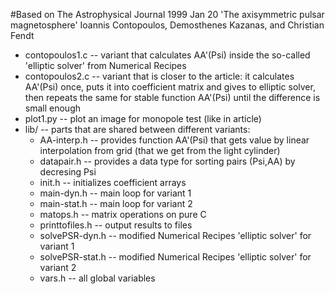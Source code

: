 #Based on The Astrophysical Journal 1999 Jan 20 'The axisymmetric pulsar magnetosphere' Ioannis Contopoulos, Demosthenes Kazanas, and Christian Fendt
* contopoulos1.c -- variant that calculates AA'(Psi) inside the so-called 'elliptic solver' from Numerical Recipes
* contopoulos2.c -- variant that is closer to the article: it calculates AA'(Psi) once, puts it into coefficient matrix and gives to elliptic solver, then repeats the same for stable function AA'(Psi) until the difference is small enough
* plot1.py -- plot an image for monopole test (like in article)
* lib/ -- parts that are shared between different variants:
	* AA-interp.h -- provides function AA'(Psi) that gets value by linear interpolation from grid (that we get from the light cylinder)
	* datapair.h -- provides a data type for sorting pairs (Psi,AA) by decresing Psi
	* init.h -- initializes coefficient arrays
	* main-dyn.h -- main loop for variant 1
	* main-stat.h -- main loop for variant 2
	* matops.h -- matrix operations on pure C
	* printtofiles.h -- output results to files
	* solvePSR-dyn.h -- modified Numerical Recipes 'elliptic solver' for variant 1
	* solvePSR-stat.h -- modified Numerical Recipes 'elliptic solver' for variant 2
	* vars.h -- all global variables